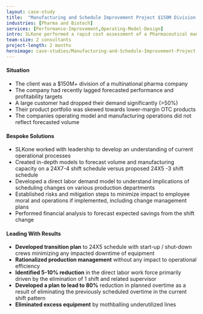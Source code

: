 ```yaml
---
layout: case-study
title:  "Manufacturing and Schedule Improvement Project $150M Division of a Multinational Pharma Company"
industries: [Pharma and Biotech]
services: [Performance-Improvement,Operating-Model-Design]
intro: SLKone performed a rapid cost assessment of a Pharmaceutical manufacturer identifying several areas for operational improvement. The improvement plan identified millions in savings to the client without impacting production commitments
team-size: 2 consultants
project-length: 2 months
heroimage: case-studies/Manufacturing-and-Schedule-Improvement-Project-150M-Division-of-a-Multinational-Pharma-Company.jpg
---
```


#### Situation
- The client was a $150M+ division of a multinational pharma company
- The company had recently lagged forecasted performance and profitability targets
- A large customer had dropped their demand significantly (>50%)
- Their product portfolio was skewed towards lower-margin OTC products 
- The companies operating model and manufacturing operations did not reflect forecasted volume

#### Bespoke Solutions
- SLKone worked with leadership to develop an understanding of current operational processes
- Created in-depth models to forecast volume and manufacturing capacity on a 24X7-4 shift schedule versus proposed 24X5 -3 shift schedule
- Developed a direct labor demand model to understand implications of scheduling changes on various production departments
- Established risks and mitigation steps to minimize impact to employee moral and operations if implemented, including change management plans
- Performed financial analysis to forecast expected savings from the shift change

#### Leading With Results
- **Developed transition plan** to 24X5 schedule with start-up / shut-down crews minimizing any impacted downtime of equipment
- **Rationalized production management** without any impact to operational efficiency
- **Identified 5-10% reduction** in the direct labor work force primarily driven by the elimination of 1 shift and related supervisor
- **Developed a plan to lead to 80%** reduction in planned overtime as a result of eliminating the previously scheduled overtime in the current shift pattern
- **Eliminated excess equipment** by mothballing underutilized lines
